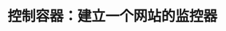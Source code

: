 控制容器：建立一个网站的监控器
===================================================================================
